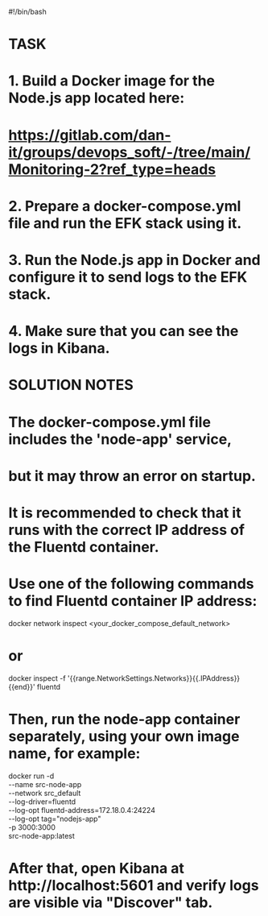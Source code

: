 #!/bin/bash

# TASK

# 1. Build a Docker image for the Node.js app located here:
#    https://gitlab.com/dan-it/groups/devops_soft/-/tree/main/Monitoring-2?ref_type=heads

# 2. Prepare a docker-compose.yml file and run the EFK stack using it.

# 3. Run the Node.js app in Docker and configure it to send logs to the EFK stack.

# 4. Make sure that you can see the logs in Kibana.


# SOLUTION NOTES

# The docker-compose.yml file includes the 'node-app' service, 
# but it may throw an error on startup.

# It is recommended to check that it runs with the correct IP address of the Fluentd container.

# Use one of the following commands to find Fluentd container IP address:

docker network inspect <your_docker_compose_default_network>
# or
docker inspect -f '{{range.NetworkSettings.Networks}}{{.IPAddress}}{{end}}' fluentd

# Then, run the node-app container separately, using your own image name, for example:

docker run -d \
  --name src-node-app \
  --network src_default \
  --log-driver=fluentd \
  --log-opt fluentd-address=172.18.0.4:24224 \
  --log-opt tag="nodejs-app" \
  -p 3000:3000 \
  src-node-app:latest

# After that, open Kibana at http://localhost:5601 and verify logs are visible via "Discover" tab.



